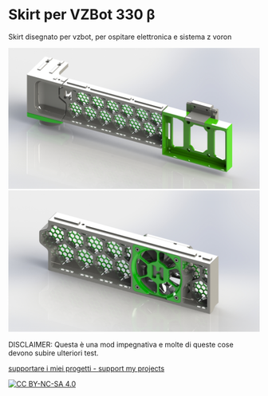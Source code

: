 # Skirt per VZBot 330 β
Skirt disegnato per vzbot, per ospitare elettronica e sistema z voron

![1](/images/gantry_frontale.jpg)
![2](/images/lato_ventola.jpg)

DISCLAIMER: Questa è una mod impegnativa e molte di queste cose devono  subire ulteriori test.

[supportare i miei progetti - support my projects](https://www.paypal.com/donate/?business=WEP7ZAT7WRN88&no_recurring=0&currency_code=EUR)  

[![CC BY-NC-SA 4.0][cc-by-nc-sa-shield]][cc-by-nc-sa]

[cc-by-nc-sa]: http://creativecommons.org/licenses/by-nc-sa/4.0/
[cc-by-nc-sa-image]: https://licensebuttons.net/l/by-nc-sa/4.0/88x31.png
[cc-by-nc-sa-shield]: https://img.shields.io/badge/License-CC%20BY--NC--SA%204.0-lightgrey.svg

